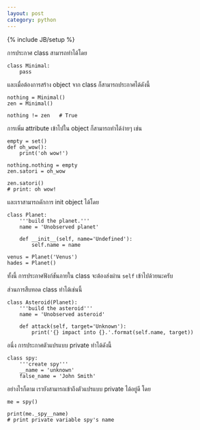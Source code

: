 ```yaml
---
layout: post
category: python
---
```

{% include JB/setup %}

การประกาศ class สามารถทำได้โดย

    class Minimal:
        pass

และเมื่อต้องการสร้าง object จาก class ก็สามารถประกาศได้ดังนี้

    nothing = Minimal()
    zen = Minimal()

    nothing != zen   # True

การเพิ่ม attribute เข้าไปใน object ก็สามารถทำได้ง่ายๆ เช่น

    empty = set()
    def oh_wow():
        print('oh wow!')

    nothing.nothing = empty
    zen.satori = oh_wow

    zen.satori()
    # print: oh wow!

และเราสามารถดักการ init object ได้โดย

    class Planet:
        '''build the planet.'''
        name = 'Unobserved planet'

        def __init__(self, name='Undefined'):
            self.name = name

    venus = Planet('Venus')
    hades = Planet()

ทั้งนี้ การประกาศฟังก์ชันภายใน class จะต้องส่งผ่าน `self` เข้าไปด้วยนะครับ

ส่วนการสืบทอด class ทำได้เช่นนี้

    class Asteroid(Planet):
        '''build the asteroid'''
        name = 'Unobserved asteroid'

        def attack(self, target='Unknown'):
            print('{} impact into {}.'.format(self.name, target))

อนึ่ง การประกาศตัวแปรแบบ private ทำได้ดังนี้

    class spy:
        '''create spy'''
        __name = 'unknown'
        false_name = 'John Smith'

อย่างไรก็ตาม เรายังสามารถเข้าถึงตัวแปรแบบ private ได้อยู่ดี โดย

    me = spy()

    print(me._spy__name)
    # print private variable spy's name 

